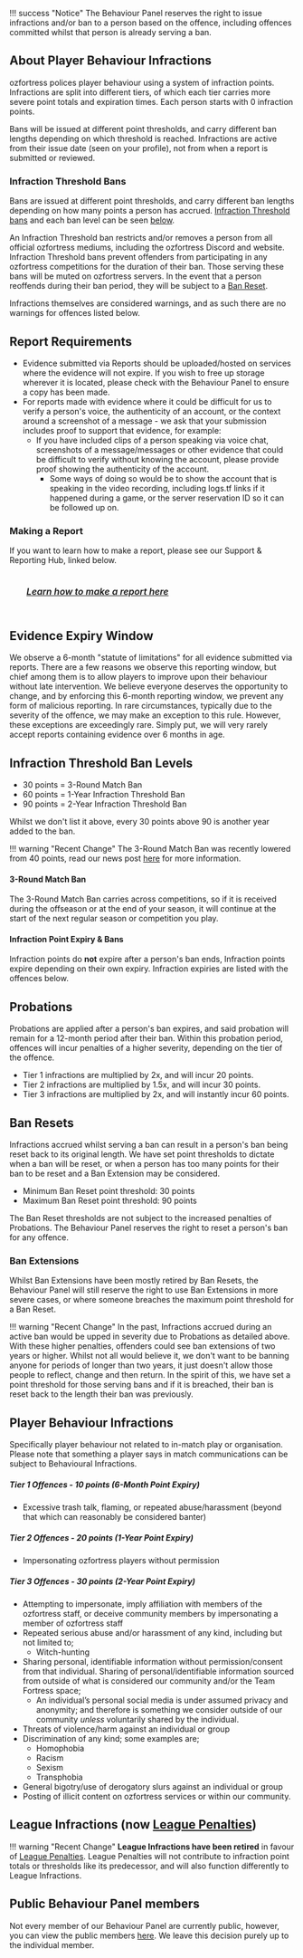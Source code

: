 <link rel="stylesheet" href="/stylesheets/extra.css" />

<style>
.grid-container {
  display: grid;
  column-gap: 24px;
  row-gap: 24px;
  grid-template-columns: auto auto auto auto;
  background: none;
}

.grid-item {
  background-color: var(--md-footer-bg-color);
  border: 4px solid var(--md-footer-bg-color);
  border-radius: 3px;
  padding: 0px 10px 0px 10px;
  text-align: center;
  transition: ease 0.5s;
}

.grid-item:hover {
  border-left: 4px solid var(--md-accent-fg-color);
  transition: ease 0.3s;
}

.grid-item:hover h5 {
  color: var(--md-accent-fg-color);
  transition: ease 0.3s;
}

.grid-item h5 {
  text-aligenter;
  color: var(--md-primary-bg-color--light);
  font-size: 16px;
  font-weight: 600;
  transition: ease 0.5s;
}
</style>

!!! success "Notice"
    The Behaviour Panel reserves the right to issue infractions and/or ban to a person based on the offence, including offences committed whilst that person is already serving a ban.

## About Player Behaviour Infractions
ozfortress polices player behaviour using a system of infraction points. Infractions are split into different tiers, of which each tier carries more severe point totals and expiration times. Each person starts with 0 infraction points.

Bans will be issued at different point thresholds, and carry different ban lengths depending on which threshold is reached. Infractions are active from their issue date (seen on your profile), not from when a report is submitted or reviewed.

### Infraction Threshold Bans
Bans are issued at different point thresholds, and carry different ban lengths depending on how many points a person has accrued. [Infraction Threshold bans](/info/bans/#infraction-threshold-bans) and each ban level can be seen [below](/rules/infractions/#infraction-threshold-ban-levels).

An Infraction Threshold ban restricts and/or removes a person from all official ozfortress mediums, including the ozfortress Discord and website. Infraction Threshold bans prevent offenders from participating in any ozfortress competitions for the duration of their ban. Those serving these bans will be muted on ozfortress servers. In the event that a person reoffends during their ban period, they will be subject to a [Ban Reset](/rules/infractions/#ban-resets).

Infractions themselves are considered warnings, and as such there are no warnings for offences listed below.

## Report Requirements
- Evidence submitted via Reports should be uploaded/hosted on services where the evidence will not expire. If you wish to free up storage wherever it is located, please check with the Behaviour Panel to ensure a copy has been made.
- For reports made with evidence where it could be difficult for us to verify a person's voice, the authenticity of an account, or the context around a screenshot of a message - we ask that your submission includes proof to support that evidence, for example:
    - If you have included clips of a person speaking via voice chat, screenshots of a message/messages or other evidence that could be difficult to verify without knowing the account, please provide proof showing the authenticity of the account.
        - Some ways of doing so would be to show the account that is speaking in the video recording, including logs.tf links if it happened during a game, or the server reservation ID so it can be followed up on.

### Making a Report
If you want to learn how to make a report, please see our Support & Reporting Hub, linked below.

<div class="grid-container">
  <a href="/support/landing/#reporting-misconduct">
  <div class="grid-item">
    <h5>Learn how to make a report here</h5>
  </div>
  </a>
</div>

## Evidence Expiry Window
We observe a 6-month "statute of limitations" for all evidence submitted via reports. There are a few reasons we observe this reporting window, but chief among them is to allow players to improve upon their behaviour without late intervention. We believe everyone deserves the opportunity to change, and by enforcing this 6-month reporting window, we prevent any form of malicious reporting. In rare circumstances, typically due to the severity of the offence, we may make an exception to this rule. However, these exceptions are exceedingly rare. Simply put, we will very rarely accept reports containing evidence over 6 months in age.

## Infraction Threshold Ban Levels
+ 30 points = 3-Round Match Ban
+ 60 points = 1-Year Infraction Threshold Ban
+ 90 points = 2-Year Infraction Threshold Ban

Whilst we don't list it above, every 30 points above 90 is another year added to the ban.

!!! warning "Recent Change"
    The 3-Round Match Ban was recently lowered from 40 points, read our news post [here](https://ozfortress.com/forums/threads/1230) for more information.

#### 3-Round Match Ban
The 3-Round Match Ban carries across competitions, so if it is received during the offseason or at the end of your season, it will continue at the start of the next regular season or competition you play.

#### Infraction Point Expiry & Bans
Infraction points do **not** expire after a person's ban ends, Infraction points expire depending on their own expiry. Infraction expiries are listed with the offences below.

## Probations
Probations are applied after a person's ban expires, and said probation will remain for a 12-month period after their ban. Within this probation period, offences will incur penalties of a higher severity, depending on the tier of the offence.

+ Tier 1 infractions are multiplied by 2x, and will incur 20 points. 
+ Tier 2 infractions are multiplied by 1.5x, and will incur 30 points.
+ Tier 3 infractions are multiplied by 2x, and will instantly incur 60 points.

## Ban Resets
Infractions accrued whilst serving a ban can result in a person's ban being reset back to its original length. We have set point thresholds to dictate when a ban will be reset, or when a person has too many points for their ban to be reset and a Ban Extension may be considered.

- Minimum Ban Reset point threshold: 30 points
- Maximum Ban Reset point threshold: 90 points

The Ban Reset thresholds are not subject to the increased penalties of Probations. The Behaviour Panel reserves the right to reset a person's ban for any offence.

### Ban Extensions
Whilst Ban Extensions have been mostly retired by Ban Resets, the Behaviour Panel will still reserve the right to use Ban Extensions in more severe cases, or where someone breaches the maximum point threshold for a Ban Reset.

!!! warning "Recent Change"
    In the past, Infractions accrued during an active ban would be upped in severity due to Probations as detailed above. With these higher penalties, offenders could see ban extensions of two years or higher. Whilst not all would believe it, we don't want to be banning anyone for periods of longer than two years, it just doesn't allow those people to reflect, change and then return. In the spirit of this, we have set a point threshold for those serving bans and if it is breached, their ban is reset back to the length their ban was previously.

## Player Behaviour Infractions
Specifically player behaviour not related to in-match play or organisation. Please note that something a player says in match communications can be subject to Behavioural Infractions.

##### Tier 1 Offences - 10 points (6-Month Point Expiry)
+ Excessive trash talk, flaming, or repeated abuse/harassment (beyond that which can reasonably be considered banter)

##### Tier 2 Offences - 20 points (1-Year Point Expiry)
+ Impersonating ozfortress players without permission

##### Tier 3 Offences - 30 points (2-Year Point Expiry)
+ Attempting to impersonate, imply affiliation with members of the ozfortress staff, or deceive community members by impersonating a member of ozfortress staff
+ Repeated serious abuse and/or harassment of any kind, including but not limited to;
    - Witch-hunting
+ Sharing personal, identifiable information without permission/consent from that individual. Sharing of personal/identifiable information sourced from outside of what is considered our community and/or the Team Fortress space;
    - An individual’s personal social media is under assumed privacy and anonymity; and therefore is something we consider outside of our community *unless* voluntarily shared by the individual.
+ Threats of violence/harm against an individual or group
+ Discrimination of any kind; some examples are;
    - Homophobia
    - Racism
    - Sexism
    - Transphobia
+ General bigotry/use of derogatory slurs against an individual or group
+ Posting of illicit content on ozfortress services or within our community.

## League Infractions (now [League Penalties](/rules/penalties))

!!! warning "Recent Change"
    **League Infractions have been retired** in favour of [League Penalties](/rules/penalties). League Penalties will not contribute to infraction point totals or thresholds like its predecessor, and will also function differently to League Infractions.

## Public Behaviour Panel members
Not every member of our Behaviour Panel are currently public, however, you can view the public members [here](/info/staff/#public-behaviour-panel-members). We leave this decision purely up to the individual member.